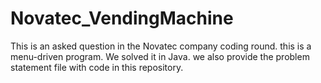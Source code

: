 # Novatec_VendingMachine
This is an asked question in the Novatec company coding round.
this is a menu-driven program.
We solved it in Java.
we also provide the problem statement file with code in this repository.

